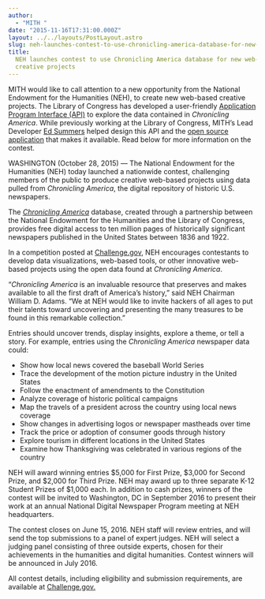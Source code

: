 ```yaml
---
author:
  - "MITH "
date: "2015-11-16T17:31:00.000Z"
layout: ../../layouts/PostLayout.astro
slug: neh-launches-contest-to-use-chronicling-america-database-for-new-web-based-creative-projects
title:
  NEH launches contest to use Chronicling America database for new web-based
  creative projects
---
```


MITH would like to call attention to a new opportunity from the National Endowment for the Humanities (NEH), to create new web-based creative projects. The Library of Congress has developed a user-friendly [Application Program Interface (API)](http://chroniclingamerica.loc.gov/about/api/) to explore the data contained in _Chronicling America_. While previously working at the Library of Congress, MITH’s Lead Developer [Ed Summers](http://mith.umd.edu/people/person/ed-summers/) helped design this API and the [open source application](https://github.com/libraryofcongress/chronam) that makes it available. Read below for more information on the contest.

WASHINGTON (October 28, 2015) — The National Endowment for the Humanities (NEH) today launched a nationwide contest, challenging members of the public to produce creative web-based projects using data pulled from _Chronicling America_, the digital repository of historic U.S. newspapers.

The [_Chronicling America_](http://chroniclingamerica.loc.gov/) database, created through a partnership between the National Endowment for the Humanities and the Library of Congress, provides free digital access to ten million pages of historically significant newspapers published in the United States between 1836 and 1922.

In a competition posted at [Challenge.gov](https://www.challenge.gov/challenge/chronicling-america-historic-american-newspapers-data-challenge/), NEH encourages contestants to develop data visualizations, web-based tools, or other innovative web-based projects using the open data found at _Chronicling America_.

“_Chronicling America_ is an invaluable resource that preserves and makes available to all the first draft of America’s history,” said NEH Chairman William D. Adams. “We at NEH would like to invite hackers of all ages to put their talents toward uncovering and presenting the many treasures to be found in this remarkable collection.”

Entries should uncover trends, display insights, explore a theme, or tell a story. For example, entries using the _Chronicling America_ newspaper data could:

- Show how local news covered the baseball World Series
- Trace the development of the motion picture industry in the United States
- Follow the enactment of amendments to the Constitution
- Analyze coverage of historic political campaigns
- Map the travels of a president across the country using local news coverage
- Show changes in advertising logos or newspaper mastheads over time
- Track the price or adoption of consumer goods through history
- Explore tourism in different locations in the United States
- Examine how Thanksgiving was celebrated in various regions of the country

NEH will award winning entries $5,000 for First Prize, $3,000 for Second Prize, and $2,000 for Third Prize. NEH may award up to three separate K-12 Student Prizes of $1,000 each. In addition to cash prizes, winners of the contest will be invited to Washington, DC in September 2016 to present their work at an annual National Digital Newspaper Program meeting at NEH headquarters.

The contest closes on June 15, 2016. NEH staff will review entries, and will send the top submissions to a panel of expert judges. NEH will select a judging panel consisting of three outside experts, chosen for their achievements in the humanities and digital humanities. Contest winners will be announced in July 2016.

All contest details, including eligibility and submission requirements, are available at [Challenge.gov.](https://www.challenge.gov/challenge/chronicling-america-historic-american-newspapers-data-challenge/)
